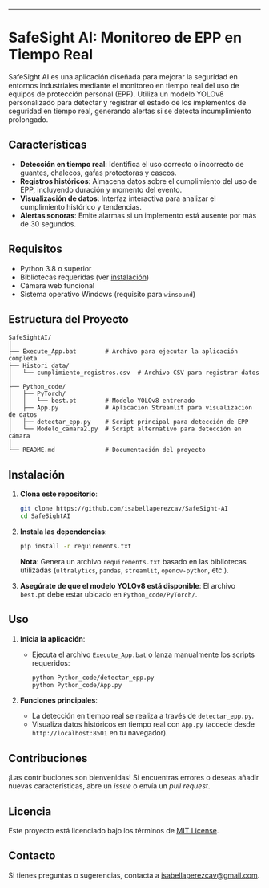 
---

# SafeSight AI: Monitoreo de EPP en Tiempo Real

SafeSight AI es una aplicación diseñada para mejorar la seguridad en entornos industriales mediante el monitoreo en tiempo real del uso de equipos de protección personal (EPP). Utiliza un modelo YOLOv8 personalizado para detectar y registrar el estado de los implementos de seguridad en tiempo real, generando alertas si se detecta incumplimiento prolongado.

## Características

- **Detección en tiempo real**: Identifica el uso correcto o incorrecto de guantes, chalecos, gafas protectoras y cascos.
- **Registros históricos**: Almacena datos sobre el cumplimiento del uso de EPP, incluyendo duración y momento del evento.
- **Visualización de datos**: Interfaz interactiva para analizar el cumplimiento histórico y tendencias.
- **Alertas sonoras**: Emite alarmas si un implemento está ausente por más de 30 segundos.

## Requisitos

- Python 3.8 o superior
- Bibliotecas requeridas (ver [instalación](#instalación))
- Cámara web funcional
- Sistema operativo Windows (requisito para `winsound`)

## Estructura del Proyecto

```
SafeSightAI/
│
├── Execute_App.bat        # Archivo para ejecutar la aplicación completa
├── Histori_data/
│   └── cumplimiento_registros.csv  # Archivo CSV para registrar datos
│
├── Python_code/
│   ├── PyTorch/
│   │   └── best.pt        # Modelo YOLOv8 entrenado
│   ├── App.py             # Aplicación Streamlit para visualización de datos
│   ├── detectar_epp.py    # Script principal para detección de EPP
│   └── Modelo_camara2.py  # Script alternativo para detección en cámara
│
└── README.md              # Documentación del proyecto
```

## Instalación

1. **Clona este repositorio**:
   ```bash
   git clone https://github.com/isabellaperezcav/SafeSight-AI
   cd SafeSightAI
   ```

2. **Instala las dependencias**:
   ```bash
   pip install -r requirements.txt
   ```
   **Nota**: Genera un archivo `requirements.txt` basado en las bibliotecas utilizadas (`ultralytics`, `pandas`, `streamlit`, `opencv-python`, etc.).

3. **Asegúrate de que el modelo YOLOv8 está disponible**:
   El archivo `best.pt` debe estar ubicado en `Python_code/PyTorch/`.

## Uso

1. **Inicia la aplicación**:
   - Ejecuta el archivo `Execute_App.bat` o lanza manualmente los scripts requeridos:
     ```bash
     python Python_code/detectar_epp.py
     python Python_code/App.py
     ```

2. **Funciones principales**:
   - La detección en tiempo real se realiza a través de `detectar_epp.py`.
   - Visualiza datos históricos en tiempo real con `App.py` (accede desde `http://localhost:8501` en tu navegador).

## Contribuciones

¡Las contribuciones son bienvenidas! Si encuentras errores o deseas añadir nuevas características, abre un *issue* o envía un *pull request*.

## Licencia

Este proyecto está licenciado bajo los términos de [MIT License](LICENSE).

## Contacto

Si tienes preguntas o sugerencias, contacta a isabellaperezcav@gmail.com.